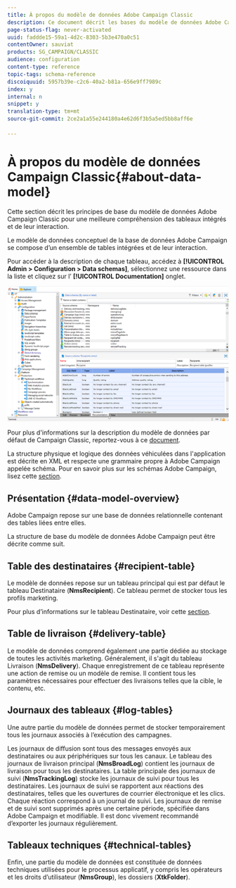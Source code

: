 ```yaml
---
title: À propos du modèle de données Adobe Campaign Classic
description: Ce document décrit les bases du modèle de données Adobe Campaign Classic.
page-status-flag: never-activated
uuid: faddde15-59a1-4d2c-8303-5b3e470a0c51
contentOwner: sauviat
products: SG_CAMPAIGN/CLASSIC
audience: configuration
content-type: reference
topic-tags: schema-reference
discoiquuid: 5957b39e-c2c6-40a2-b81a-656e9ff7989c
index: y
internal: n
snippet: y
translation-type: tm+mt
source-git-commit: 2ce2a1a55e244180a4e62d6f3b5a5ed5bb8aff6e

---
```



# À propos du modèle de données Campaign Classic{#about-data-model}

Cette section décrit les principes de base du modèle de données Adobe Campaign Classic pour une meilleure compréhension des tableaux intégrés et de leur interaction.

Le modèle de données conceptuel de la base de données Adobe Campaign se compose d’un ensemble de tables intégrées et de leur interaction.

Pour accéder à la description de chaque tableau, accédez à **[!UICONTROL Admin > Configuration > Data schemas]**, sélectionnez une ressource dans la liste et cliquez sur l’ **[!UICONTROL Documentation]** onglet.

![](assets/data-model_documentation-tab.png)

Pour plus d&#39;informations sur la description du modèle de données par défaut de Campaign Classic, reportez-vous à ce [document](https://final-docs.campaign.adobe.com/doc/AC/en/technicalResources/_Datamodel_Description_of_the_main_tables.html).

La structure physique et logique des données véhiculées dans l&#39;application est décrite en XML et respecte une grammaire propre à Adobe Campaign appelée schéma. Pour en savoir plus sur les schémas Adobe Campaign, lisez cette [section](../../configuration/using/about-schema-reference.md).

## Présentation {#data-model-overview}

Adobe Campaign repose sur une base de données relationnelle contenant des tables liées entre elles.

La structure de base du modèle de données Adobe Campaign peut être décrite comme suit.

## Table des destinataires {#recipient-table}

Le modèle de données repose sur un tableau principal qui est par défaut le tableau Destinataire (**NmsRecipient**). Ce tableau permet de stocker tous les profils marketing.

Pour plus d’informations sur le tableau Destinataire, voir cette [section](../../configuration/using/default-recipient-table.md).

## Table de livraison {#delivery-table}

Le modèle de données comprend également une partie dédiée au stockage de toutes les activités marketing. Généralement, il s&#39;agit du tableau Livraison (**NmsDelivery**). Chaque enregistrement de ce tableau représente une action de remise ou un modèle de remise. Il contient tous les paramètres nécessaires pour effectuer des livraisons telles que la cible, le contenu, etc.

## Journaux des tableaux {#log-tables}

Une autre partie du modèle de données permet de stocker temporairement tous les journaux associés à l’exécution des campagnes.

Les journaux de diffusion sont tous des messages envoyés aux destinataires ou aux périphériques sur tous les canaux. Le tableau des journaux de livraison principal (**NmsBroadLog**) contient les journaux de livraison pour tous les destinataires.
La table principale des journaux de suivi (**NmsTrackingLog**) stocke les journaux de suivi pour tous les destinataires. Les journaux de suivi se rapportent aux réactions des destinataires, telles que les ouvertures de courrier électronique et les clics. Chaque réaction correspond à un journal de suivi.
Les journaux de remise et de suivi sont supprimés après une certaine période, spécifiée dans Adobe Campaign et modifiable. Il est donc vivement recommandé d’exporter les journaux régulièrement.

## Tableaux techniques {#technical-tables}

Enfin, une partie du modèle de données est constituée de données techniques utilisées pour le processus applicatif, y compris les opérateurs et les droits d’utilisateur (**NmsGroup**), les dossiers (**XtkFolder**).